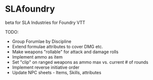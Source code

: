 # SLAfoundry
beta for SLA Industries for Foundry VTT

TODO:
- Group Forumlae by Discipline
- Extend formulae attributes to cover DMG etc.
- Make weapons "rollable" for attack and damage rolls
- Implement ammo as item
- Set "clip" on ranged weapons as ammo max vs. current # of rounds
- Implement reverse initiative order
- Update NPC sheets - Items, Skills, attributes
